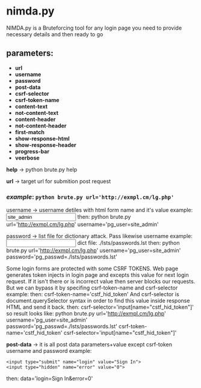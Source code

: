 # nimda.py
NIMDA.py is a Bruteforcing tool for any login page
you need to provide necessary details and then ready to go

## parameters:

- **url** 
- **username** 
- **password** 
- **post-data** 
- **csrf-selector** 
- **csrf-token-name** 
- **content-text** 
- **not-content-text** 
- **content-header** 
- **not-content-header** 
- **first-match** 
- **show-response-html** 
- **show-response-header** 
- **progress-bar** 
- **veerbose** 



**help** -> python brute.py help

**url** -> target url for submition post request
### *example*: `python brute.py url='http://exmpl.cm/lg.php'` 

username -> username detiles with html form name and it's value
example: <input type="text" value="site_admin" name="pg_user">
then: python brute.py url='http://exmpl.cm/lg.php' username='pg_user=site_admin'

password -> list file for dictionary attack. Pass likewise username
example: <input type="password" value="" name="pg_passwd">
dict file: ./lsts/passwords.lst
then: python brute.py url='http://exmpl.cm/lg.php' username='pg_user=site_admin' password='pg_passwd=./lsts/passwords.lst'

Some login forms are protected with some CSRF TOKENS.
Web page generates token injects in login page and excepts this value for next login request.
If it isn't there or is incorrect value then server blocks our requests.
But we can bypass it by specifing csrf-token-name and csrf-selector
example: <input type="hidden" value="GFHKJ4576jhasldL:IUGBVCRTU" name="cstf_hid_token">
then: csrf-token-name='cstf_hid_token'
And csrf-selector is document.querySelector syntax in order to find this value inside response HTML and send it back.
then: csrf-selector='input[name="cstf_hid_token"]'
so result looks like:
python brute.py url='http://exmpl.cm/lg.php' username='pg_user=site_admin' password='pg_passwd=./lsts/passwords.lst' csrf-token-name='cstf_hid_token' csrf-selector='input[name="cstf_hid_token"]'



**post-data** -> it is all post data parameters+value except csrf-token username and password
example: 
```
<input type="submit" name="login" value="Sign In">
<input type="hidden" name="error" value="0">
```
then: data='login=Sign In&error=0'

